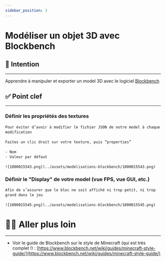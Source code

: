```yaml
---
sidebar_position: 3
---
```


# Modéliser un objet 3D avec Blockbench

## 🎯 Intention

---

Apprendre à manipuler et exporter un model 3D avec le logiciel [Blockbench](https://www.blockbench.net/)

## ✅ Point clef

---

### Définir les propriétés des textures
    
    Pour éviter d’avoir à modifier le fichier JSON de notre model à chaque modification 
    
    Faites un clic droit sur votre texture, puis “properties”
    
    - Nom
    - Valeur par défaut
    
    ![1000015543.png](../assets/modelisations-blockbench/1000015543.png)

### Définir le "Display" de votre model (vue FPS, vue GUI, etc.)  
    
    Afin de s’assurer que le bloc ne soit affiché ni trop petit, ni trop grand dans le jeu
    
    ![1000015545.png](../assets/modelisations-blockbench/1000015545.png)
    

# 🧑‍🎓 Aller plus loin

---

- Voir le guide de Blockbench sur le style de Minecraft (qui est très complet !) : [https://www.blockbench.net/wiki/guides/minecraft-style-guide/](https://www.blockbench.net/wiki/guides/minecraft-style-guide/)
